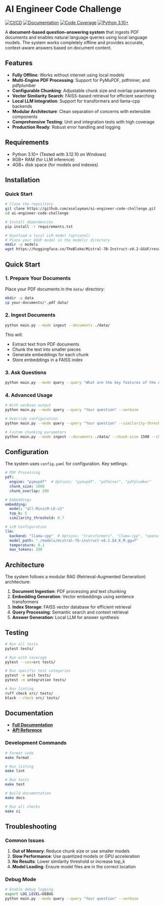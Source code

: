 # AI Engineer Code Challenge

[![CI/CD](https://github.com/asolayman/ai-engineer-code-challenge/actions/workflows/ci.yml/badge.svg)](https://github.com/solayman/ai-engineer-code-challenge/actions/workflows/ci.yml)
[![Documentation](https://github.com/asolayman/ai-engineer-code-challenge/actions/workflows/docs.yml/badge.svg)](https://asolayman.github.io/ai-engineer-code-challenge/)
[![Code Coverage](https://codecov.io/gh/asolayman/ai-engineer-code-challenge/branch/main/graph/badge.svg)](https://codecov.io/gh/asolayman/ai-engineer-code-challenge)
[![Python 3.10+](https://img.shields.io/badge/python-3.10+-blue.svg)](https://www.python.org/downloads/)

A **document-based question-answering system** that ingests PDF documents and enables natural language queries using local language models. The system works completely offline and provides accurate, context-aware answers based on document content.

## Features

- **Fully Offline**: Works without internet using local models
- **Multi-Engine PDF Processing**: Support for PyMuPDF, pdfminer, and pdfplumber
- **Configurable Chunking**: Adjustable chunk size and overlap parameters
- **Vector Similarity Search**: FAISS-based retrieval for efficient searching
- **Local LLM Integration**: Support for transformers and llama-cpp backends
- **Modular Architecture**: Clean separation of concerns with extensible components
- **Comprehensive Testing**: Unit and integration tests with high coverage
- **Production Ready**: Robust error handling and logging

## Requirements

- Python 3.10+ (Tested with 3.12.10 on Windows)
- 8GB+ RAM (for LLM inference)
- 4GB+ disk space (for models and indexes)

## Installation

### Quick Start

```bash
# Clone the repository
git clone https://github.com/asolayman/ai-engineer-code-challenge.git
cd ai-engineer-code-challenge

# Install dependencies
pip install -r requirements.txt

# Download a local LLM model (optional)
# Place your GGUF model in the models/ directory
mkdir -p models
wget https://huggingface.co/TheBloke/Mistral-7B-Instruct-v0.2-GGUF/resolve/main/mistral-7b-instruct-v0.2.Q4_K_M.gguf -o ./models/mistral-7b-instruct-v0.2.Q4_K_M.gguf

```


## Quick Start

### 1. Prepare Your Documents

Place your PDF documents in the `data/` directory:

```bash
mkdir -p data
cp your-documents/*.pdf data/
```

### 2. Ingest Documents

```bash
python main.py --mode ingest --documents ./data/
```

This will:
- Extract text from PDF documents
- Chunk the text into smaller pieces
- Generate embeddings for each chunk
- Store embeddings in a FAISS index

### 3. Ask Questions

```bash
python main.py --mode query --query "What are the key features of the AI Code Challenge?"
```

### 4. Advanced Usage

```bash
# With verbose output
python main.py --mode query --query "Your question" --verbose

# Override configuration
python main.py --mode query --query "Your question" --similarity-threshold 0.5 --top-k 10

# Custom chunking parameters
python main.py --mode ingest --documents ./data/ --chunk-size 1500 --chunk-overlap 300
```

## Configuration

The system uses `config.yaml` for configuration. Key settings:

```yaml
# PDF Processing
pdf:
  engine: "pymupdf"  # Options: "pymupdf", "pdfminer", "pdfplumber"
  chunk_size: 1000
  chunk_overlap: 200

# Embeddings
embedding:
  model: "all-MiniLM-L6-v2"
  top_k: 5
  similarity_threshold: 0.7

# LLM Configuration
llm:
  backend: "llama-cpp"  # Options: "transformers", "llama-cpp", "openai"
  model_path: "./models/mistral-7b-instruct-v0.2.Q4_K_M.gguf"
  temperature: 0.1
  max_tokens: 200
```

## Architecture

The system follows a modular RAG (Retrieval-Augmented Generation) architecture:

1. **Document Ingestion**: PDF processing and text chunking
2. **Embedding Generation**: Vector embeddings using sentence transformers
3. **Index Storage**: FAISS vector database for efficient retrieval
4. **Query Processing**: Semantic search and context retrieval
5. **Answer Generation**: Local LLM for answer synthesis

## Testing

```bash
# Run all tests
pytest tests/

# Run with coverage
pytest --cov=src tests/

# Run specific test categories
pytest -m unit tests/
pytest -m integration tests/

# Run linting
ruff check src/ tests/
black --check src/ tests/
```

## Documentation

- **[Full Documentation](https://asolayman.github.io/ai-engineer-code-challenge/)**
- **[API Reference](https://asolayman.github.io/ai-engineer-code-challenge/api.html)**


### Development Commands

```bash
# Format code
make format

# Run linting
make lint

# Run tests
make test

# Build documentation
make docs

# Run all checks
make ci
```


##  Troubleshooting

### Common Issues

1. **Out of Memory**: Reduce chunk size or use smaller models
2. **Slow Performance**: Use quantized models or GPU acceleration
3. **No Results**: Lower similarity threshold or increase top_k
4. **Model Loading**: Ensure model files are in the correct location

### Debug Mode

```bash
# Enable debug logging
export LOG_LEVEL=DEBUG
python main.py --mode query --query "Your question" --verbose
```
